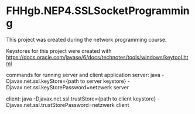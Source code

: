 # FHHgb.NEP4.SSLSocketProgramming
This project was created during the network programming course.

Keystores for this project were created with https://docs.oracle.com/javase/6/docs/technotes/tools/windows/keytool.html

commands for running server and client application
server:
java -Djavax.net.ssl.keyStore={path to server keystore} -Djavax.net.ssl.keyStorePassword=netzwerk server

client:
java -Djavax.net.ssl.trustStore={path to client keystore} -Djavax.net.ssl.trustStorePassword=netzwerk client
